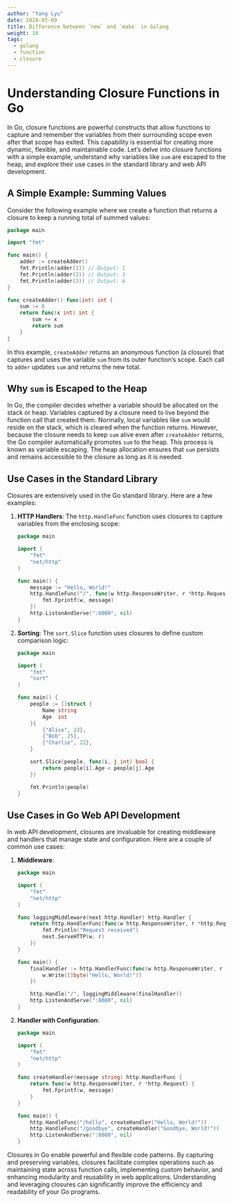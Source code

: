 ```yaml
---
author: "Yang Lyu"
date: 2024-07-09
title: Difference between `new` and `make` in Golang
weight: 10
tags:
  - golang
  - function
  - closure
---
```

# Understanding Closure Functions in Go

In Go, closure functions are powerful constructs that allow functions to capture and remember the variables from their surrounding scope even after that scope has exited. This capability is essential for creating more dynamic, flexible, and maintainable code. Let’s delve into closure functions with a simple example, understand why variables like `sum` are escaped to the heap, and explore their use cases in the standard library and web API development.

## A Simple Example: Summing Values

Consider the following example where we create a function that returns a closure to keep a running total of summed values:

```go
package main

import "fmt"

func main() {
    adder := createAdder()
    fmt.Println(adder(1)) // Output: 1
    fmt.Println(adder(2)) // Output: 3
    fmt.Println(adder(3)) // Output: 6
}

func createAdder() func(int) int {
    sum := 0
    return func(x int) int {
        sum += x
        return sum
    }
}
```

In this example, `createAdder` returns an anonymous function (a closure) that captures and uses the variable `sum` from its outer function’s scope. Each call to `adder` updates `sum` and returns the new total.

## Why `sum` is Escaped to the Heap

In Go, the compiler decides whether a variable should be allocated on the stack or heap. Variables captured by a closure need to live beyond the function call that created them. Normally, local variables like `sum` would reside on the stack, which is cleared when the function returns. However, because the closure needs to keep `sum` alive even after `createAdder` returns, the Go compiler automatically promotes `sum` to the heap. This process is known as variable escaping. The heap allocation ensures that `sum` persists and remains accessible to the closure as long as it is needed.

## Use Cases in the Standard Library

Closures are extensively used in the Go standard library. Here are a few examples:

1. **HTTP Handlers**: The `http.HandleFunc` function uses closures to capture variables from the enclosing scope:
    ```go
    package main

    import (
        "fmt"
        "net/http"
    )

    func main() {
        message := "Hello, World!"
        http.HandleFunc("/", func(w http.ResponseWriter, r *http.Request) {
            fmt.Fprintf(w, message)
        })
        http.ListenAndServe(":8080", nil)
    }
    ```

2. **Sorting**: The `sort.Slice` function uses closures to define custom comparison logic:
    ```go
    package main

    import (
        "fmt"
        "sort"
    )

    func main() {
        people := []struct {
            Name string
            Age  int
        }{
            {"Alice", 23},
            {"Bob", 25},
            {"Charlie", 22},
        }

        sort.Slice(people, func(i, j int) bool {
            return people[i].Age < people[j].Age
        })

        fmt.Println(people)
    }
    ```

## Use Cases in Go Web API Development

In web API development, closures are invaluable for creating middleware and handlers that manage state and configuration. Here are a couple of common use cases:

1. **Middleware**:
    ```go
    package main

    import (
        "fmt"
        "net/http"
    )

    func loggingMiddleware(next http.Handler) http.Handler {
        return http.HandlerFunc(func(w http.ResponseWriter, r *http.Request) {
            fmt.Println("Request received")
            next.ServeHTTP(w, r)
        })
    }

    func main() {
        finalHandler := http.HandlerFunc(func(w http.ResponseWriter, r *http.Request) {
            w.Write([]byte("Hello, World!"))
        })

        http.Handle("/", loggingMiddleware(finalHandler))
        http.ListenAndServe(":8080", nil)
    }
    ```

2. **Handler with Configuration**:
    ```go
    package main

    import (
        "fmt"
        "net/http"
    )

    func createHandler(message string) http.HandlerFunc {
        return func(w http.ResponseWriter, r *http.Request) {
            fmt.Fprintf(w, message)
        }
    }

    func main() {
        http.HandleFunc("/hello", createHandler("Hello, World!"))
        http.HandleFunc("/goodbye", createHandler("Goodbye, World!"))
        http.ListenAndServe(":8080", nil)
    }
    ```

Closures in Go enable powerful and flexible code patterns. By capturing and preserving variables, closures facilitate complex operations such as maintaining state across function calls, implementing custom behavior, and enhancing modularity and reusability in web applications. Understanding and leveraging closures can significantly improve the efficiency and readability of your Go programs.
